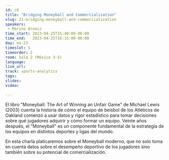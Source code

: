 ```yaml
---
id: c6
title: "Bridging Moneyball and Commercialization"
slug: 21-bridging-moneyball-and-commercialization
speakers:
 - Marino Arnaiz
time_start: 2023-04-25T15:40:00-06:00
time_end:   2023-04-25T16:15:00-06:00
day: mx-23
timeslot: 5
timeorder: 2
room: Sala 2 (México 3-5)
language: 
live_url: 
track: sports-analytics
tags:
slides: 
video: 

---
```


El libro "Moneyball: The Art of Winning an Unfair Game" de Michael Lewis (2003) cuenta la historia de cómo el equipo de beisbol de los Atléticos de Oakland comenzó a usar datos y rigor estadístico para tomar decisiones sobre qué jugadores adquirir y cómo formar un equipo. Veinte años después, el "Moneyball" es un componente fundamental de la estrategia de los equipos en distintos deportes y ligas del mundo. 

En esta charla platicaremos sobre el Moneyball moderno, que no solo toma en cuenta datos sobre el desempeño deportivo de los jugadores sino también sobre su potencial de comercialización. 
